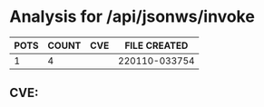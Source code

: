 # Analysis for /api/jsonws/invoke
| POTS | COUNT | CVE | FILE CREATED |
|---|---|---|---|
| 1 | 4 | | 220110-033754 |

## CVE: 